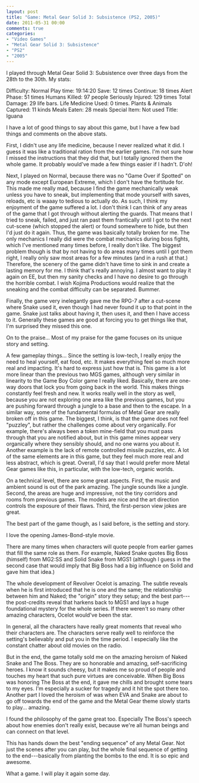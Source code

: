 ```yaml
---
layout: post
title: "Game: Metal Gear Solid 3: Subsistence (PS2, 2005)"
date: 2011-05-31 00:00
comments: true
categories:
- "Video Games"
- "Metal Gear Solid 3: Subsistence"
- "PS2"
- "2005"
---
```


I played through Metal Gear Solid 3: Subsistence over three days
from the 28th to the 30th. My stats:

Difficulty: Normal
Play time: 19:14:20
Save: 12 times
Continue: 18 times
Alert Phase: 51 times
Humans Killed: 97 people
Seriously Injured: 129 times
Total Damage: 29 life bars.
Life Medicine Used: 0 times.
Plants & Animals Captured: 11 kinds
Meals Eaten: 28 meals
Special Item: Not used
Title: Iguana    

I have a lot of good things to say about this game, but I have a
few bad things and comments on the above stats.

First, I didn't use any life medicine, because I never realized
what it did. I guess it was like a traditional ration from the
earlier games. I'm not sure how I missed the instructions that
they did that, but I totally ignored them the whole game. It
probably would've made a few things easier if I hadn't. D'oh!

Next, I played on Normal, because there was no "Game Over if
Spotted" on any mode except European Extreme, which I don't have
the fortitude for. This made me really mad, because I find the
game mechanically weak unless you have to sneak, but implementing
that mode yourself with saves, reloads, etc is waaay to tedious to
actually do. As such, I think my enjoyment of the game suffered a
lot. I don't think I can think of any areas of the game that I got
through without alerting the guards. That means that I tried to
sneak, failed, and just ran past them frantically until I got to
the next cut-scene (which stopped the alert) or found somewhere to
hide, but then I'd just do it again. Thus, the game was basically
totally broken for me. The only mechanics I really did were the
combat mechanics during boss fights, which I've mentioned many
times before, I really don't like. The biggest problem though is
that by not having to do areas many times until I got them right,
I really only saw most areas for a few minutes (and in a rush at
that.) Therefore, the scenery of the game didn't have time to sink
in and create a lasting memory for me. I think that's really
annoying. I almost want to play it again on EE, but then my sanity
checks and I have no desire to go through the horrible combat. I
wish Kojima Productions would realize that the sneaking and the
combat difficulty can be separated. Bummer.

Finally, the game very inelegantly gave me the RPG-7 after a
cut-scene where Snake used it, even though I had never found it up
to that point in the game. Snake just talks about having it, then
uses it, and then I have access to it. Generally these games are
good at forcing you to get things like that, I'm surprised they
missed this one.

On to the praise... Most of my praise for the game focuses on
its unique story and setting.

A few gameplay things... Since the setting is low-tech, I really
enjoy the need to heal yourself, eat food, etc. It makes
everything feel so much more real and impacting. It's hard to
express just how that is. This game is a lot more linear than the
previous two MGS games, although very similar in linearity to the
Game Boy Color game I really liked. Basically, there are one-way
doors that lock you from going back in the world. This makes
things constantly feel fresh and new. It works really well in the
story as well, because you are not exploring one area like the
previous games, but you are pushing forward through a jungle to a
base and then to the escape. In a similar way, some of the
fundamental formulas of Metal Gear are really broken off in this
game. The biggest, I think, is that the game does not feel
"puzzley", but rather the challenges come about very
organically. For example, there's always been a token mine-field
that you must pass through that you are notified about, but in
this game mines appear very organically where they sensibly
should, and no one warns you about it. Another example is the lack
of remote controlled missile puzzles, etc. A lot of the same
elements are in this game, but they feel much more real and less
abstract, which is great. Overall, I'd say that I would prefer
more Metal Gear games like this, in particular, with the low-tech,
organic worlds.

On a technical level, there are some great aspects. First, the
music and ambient sound is out of the park amazing. The jungle
sounds like a jungle. Second, the areas are huge and impressive,
not the tiny corridors and rooms from previous games. The models
are nice and the art direction controls the exposure of their
flaws. Third, the first-person view jokes are great.

The best part of the game though, as I said before, is the setting
and story.

I love the opening James-Bond-style movie.

There are many times when characters will quote people from
earlier games that fill the same role as them. For example, Naked
Snake quotes Big Boss (himself) from MG2:SS and Solid Snake from
MGS1 (although I guess in the second case that would imply that
Big Boss had a big influence on Solid and gave him that idea.)

The whole development of Revolver Ocelot is amazing. The subtle
reveals when he is first introduced that he is one and the same;
the relationship between him and Naked; the "origin" story they
setup; and the best part---the post-credits reveal that harkens
back to MGS1 and lays a huge foundational mystery for the whole
series. If there weren't so many other amazing characters, Ocelot
would've been the star.

In general, all the characters have really great moments that
reveal who their characters are. The characters serve really well
to reinforce the setting's believably and put you in the time
period. I especially like the constant chatter about old movies on
the radio.

But in the end, the game totally sold me on the amazing heroism of
Naked Snake and The Boss. They are so honorable and amazing,
self-sacrificing heroes. I know it sounds cheesy, but it makes me
so proud of people and touches my heart that such pure virtues are
conceivable. When Big Boss was honoring The Boss at the end, it
gave me chills and brought some tears to my eyes. I'm especially a
sucker for tragedy and it hit the spot there too. Another part I
loved the heroism of was when EVA and Snake are about to go off
towards the end of the game and the Metal Gear theme slowly starts
to play... amazing.

I found the philosophy of the game great too. Especially The
Boss's speech about how enemies don't really exist, because we're
all human beings and can connect on that level.

This has hands down the best "ending sequence" of any Metal
Gear. Not just the scenes after you can play, but the whole final
sequence of getting to the end---basically from planting the bombs
to the end. It is so epic and awesome.

What a game. I will play it again some day.
